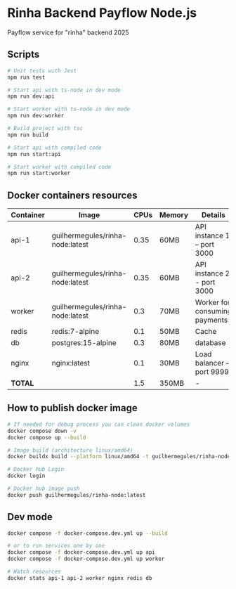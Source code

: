 # Rinha Backend Payflow Node.js

Payflow service for "rinha" backend 2025

## Scripts

```bash
# Unit tests with Jest
npm run test

# Start api with ts-node in dev mode
npm run dev:api

# Start worker with ts-node in dev mode
npm run dev:worker

# Build project with tsc
npm run build

# Start api with compiled code
npm run start:api

# Start worker with compiled code
npm run start:worker

```

## Docker containers resources

| Container | Image                            | CPUs | Memory | Details                       |
| --------- | -------------------------------- | ---- | ------ | ----------------------------- |
| api-1     | guilhermegules/rinha-node:latest | 0.35 | 60MB   | API instance 1 – port 3000    |
| api-2     | guilhermegules/rinha-node:latest | 0.35 | 60MB   | API instance 2 - port 3000    |
| worker    | guilhermegules/rinha-node:latest | 0.3  | 70MB   | Worker for consuming payments |
| redis     | redis:7-alpine                   | 0.1  | 50MB   | Cache                         |
| db        | postgres:15-alpine               | 0.3  | 80MB   | database                      |
| nginx     | nginx:latest                     | 0.1  | 30MB   | Load balancer – port 9999     |
| **TOTAL** |                                  | 1.5  | 350MB  | -                             |

## How to publish docker image

```bash
# If needed for debug process you can clean docker volumes
docker compose down -v
docker compose up --build

# Image build (architecture linux/amd64)
docker buildx build --platform linux/amd64 -t guilhermegules/rinha-node:latest .

# Docker hub Login
docker login

# Docker hub image push
docker push guilhermegules/rinha-node:latest
```

## Dev mode

```bash
docker compose -f docker-compose.dev.yml up --build

# or to run services one by one
docker compose -f docker-compose.dev.yml up api
docker compose -f docker-compose.dev.yml up worker

# Watch resources
docker stats api-1 api-2 worker nginx redis db
```
